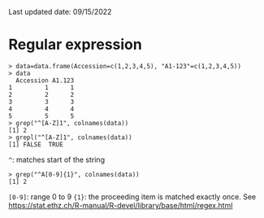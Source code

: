 Last updated date: 09/15/2022

# Regular expression

```
> data=data.frame(Accession=c(1,2,3,4,5), "A1-123"=c(1,2,3,4,5))
> data
  Accession A1.123
1         1      1
2         2      2
3         3      3
4         4      4
5         5      5
> grep("^[A-Z]1", colnames(data))
[1] 2
> grepl("^[A-Z]1", colnames(data))
[1] FALSE  TRUE

```
`^`: matches start of the string

```
> grep("^A[0-9]{1}", colnames(data))
[1] 2
```

`[0-9]`: range 0 to 9
`{1}`: the proceeding item is matched exactly once. See https://stat.ethz.ch/R-manual/R-devel/library/base/html/regex.html
